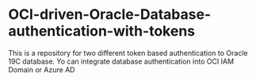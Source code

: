 # OCI-driven-Oracle-Database-authentication-with-tokens
This is a repository for two different token based authentication to Oracle 19C database. Yo can integrate database authentication into OCI IAM Domain or Azure AD
